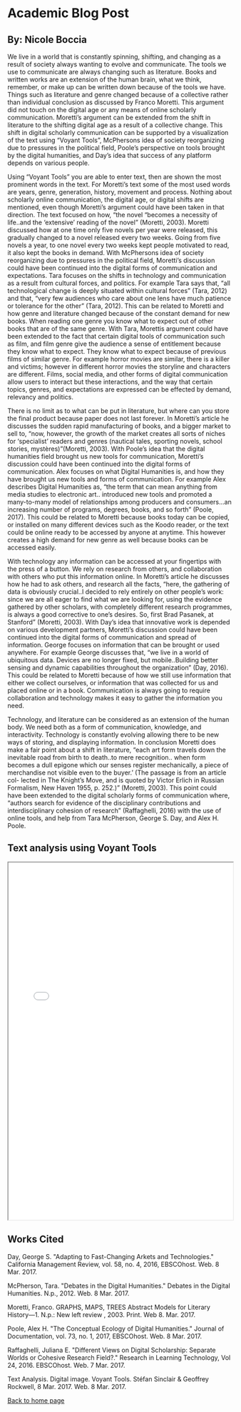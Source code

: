 <h1>Academic Blog Post</h1>
<h2>By: Nicole Boccia</h2>
<body>
<p>We live in a world that is constantly spinning, shifting, and changing as a result of society always wanting to evolve and communicate. The tools we use to communicate are always changing such as literature. Books and written works are an extension of the human brain, what we think, remember, or make up can be written down because of the tools we have. Things such as literature and genre changed because of a collective rather than individual conclusion as discussed by Franco Moretti. This argument did not touch on the digital age or any means of online scholarly communication. Moretti’s argument can be extended from the shift in literature to the shifting digital age as a result of a collective change. This shift in digital scholarly communication can be supported by a visualization of the text using “Voyant Tools”, McPhersons idea of society reorganizing due to pressures in the political field, Poole’s perspective on tools brought by the digital humanities, and Day’s idea that success of any platform depends on various people.</p>
<p>	Using “Voyant Tools” you are able to enter text, then are shown the most prominent words in the text. For Moretti’s text some of the most used words are years, genre, generation, history, movement and process. Nothing about scholarly online communication, the digital age, or digital shifts are mentioned, even though Moretti’s argument could have been taken in that direction. The text focused on how, “the novel “becomes a necessity of life..and the ‘extensive’ reading of the novel” (Moretti, 2003). Moretti discussed how at one time only five novels per year were released, this gradually changed to a novel released every two weeks. Going from five novels a year, to one novel every two weeks kept people motivated to read, it also kept the books in demand. With McPhersons idea of society reorganizing due to pressures in the political field, Moretti’s discussion could have been continued into the digital forms of communication and expectations. Tara focuses on the shifts in technology and communication as a result from cultural forces, and politics. For example Tara says that, “all technological change is deeply situated within cultural forces” (Tara, 2012) and that, “very few audiences who care about one lens have much patience or tolerance for the other” (Tara, 2012). This can be related to Moretti and how genre and literature changed because of the constant demand for new books. When reading one genre you know what to expect out of other books that are of the same genre. With Tara, Morettis argument could have been extended to the fact that certain digital tools of communication such as film, and film genre give the audience a sense of entitlement because they know what to expect. They know what to expect because of previous films of similar genre. For example horror movies are similar, there is a killer and victims; however in different horror movies the storyline and characters are different. Films, social media, and other forms of digital communication allow users to interact but these interactions, and the way that certain topics, genres, and expectations are expressed can be effected by demand, relevancy and politics.</p>
<p>	There is no limit as to what can be put in literature, but where can you store the final product because paper does not last forever. In Moretti’s article he discusses the sudden rapid manufacturing of books, and a bigger market to sell to, “now, however, the growth of the market creates all sorts of niches for ‘specialist’ readers and genres (nautical tales, sporting novels, school stories, mystères)”(Moretti, 2003). With Poole’s idea that the digital humanities field brought us new tools for communication, Moretti’s discussion could have been continued into the digital forms of communication. Alex focuses on what Digital Humanities is, and how they have brought us new tools and forms of communication. For example Alex describes Digital Humanities as, “the term that can mean anything from media studies to electronic art..
introduced new tools and promoted a many-to-many model of relationships among producers and consumers…an increasing number of programs, degrees, books, and so forth” (Poole, 2017). This could be related to Moretti because books today can be copied, or installed on many different devices such as the  Koodo reader, or the text could be online ready to be accessed by anyone at anytime. This however creates a high demand for new genre as well because books can be accessed easily.</p>
<p>  With technology any information can be accessed at your fingertips with the press of a button. We rely on research from others, and collaboration with others who put this information online. In Moretti’s article he discusses how he had to ask others, and research all the facts, “here, the gathering of data is obviously crucial..I decided to rely entirely on other people’s work: since we are all eager to find what we are looking for, using the evidence gathered by other scholars, with completely different research programmes, is always a good corrective to one’s desires. So, first Brad Pasanek, at Stanford” (Moretti, 2003). With Day’s idea that innovative work is depended on various development partners, Moretti’s discussion could have been continued into the digital forms of communication and spread of information. George focuses on information that can be brought or used anywhere. For example George discusses that, “we live in a world of ubiquitous data. Devices are no longer fixed, but mobile..Building better sensing and dynamic capabilities throughout the organization” (Day, 2016). This could be related to Moretti because of how we still use information that either we collect ourselves, or information that was collected for us and placed online or in a book. Communication is always going to require collaboration and technology makes it easy to gather the information you need.</p>
<p>	Technology, and literature can be considered as an extension of the human body. We need both as a form of communication, knowledge, and interactivity. Technology is constantly evolving allowing there to be new ways of storing, and displaying information. In conclusion Moretti does make a fair point about a shift in literature, “each art form travels down the inevitable road from birth to death..to mere recognition.. when form becomes a dull epigone which our senses register mechanically, a piece of merchandise not visible even to the buyer.’ (The passage is from an article col- lected in The Knight’s Move, and is quoted by Victor Erlich in Russian Formalism, New Haven 1955, p. 252.)” (Moretti, 2003). This point could have been extended to the digital scholarly forms of communication where, “authors search for evidence of the disciplinary contributions and interdisciplinary cohesion of research” (Raffaghelli, 2016) with the use of online tools, and help from Tara McPherson, George S. Day, and Alex H. Poole.
</p>
</body>
<h2>Text analysis using Voyant Tools</h2>
<iframe style='width: 100%; height: 800px' src='//voyant-tools.org/?view=Cirrus&corpus=c1da8608e8b9eca66ea77373674eb3a6'></iframe>
<h2>Works Cited</h2>
<p>
Day, George S. "Adapting to Fast-Changing Arkets and Technologies." California Management 		Review, vol. 58, no. 4, 2016, EBSCOhost. Web. 8 Mar. 2017.
</p>
<p>
McPherson, Tara. "Debates in the Digital Humanities." Debates in the Digital Humanities. N.p., 		2012. Web. 8 Mar. 2017.
</p>
<p>
Moretti, Franco. GRAPHS, MAPS, TREES Abstract Models for Literary History—1. N.p.: New 		left review , 2003. Print. Web 8. Mar. 2017.
</p>
<p>
 Poole, Alex H. "The Conceptual Ecology of Digital Humanities." Journal of Documentation, 		vol. 73, no. 1, 2017, EBSCOhost. Web. 8 Mar. 2017.
</p>
<p>
Raffaghelli, Juliana E. "Different Views on Digital Scholarship: Separate Worlds or Cohesive 		Research Field?." Research in Learning Technology, Vol 24, 2016. EBSCOhost. Web. 7 		Mar. 2017.
</p>
<p>
Text Analysis. Digital image. Voyant Tools. Stéfan Sinclair & Geoffrey Rockwell, 8 Mar. 2017. 		Web. 8 Mar. 2017.
</p>
<a href="https://github.com/axchristie/IASC-2P02">Back to home page</a>

